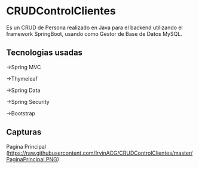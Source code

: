 # CRUDControlClientes
Es un CRUD de Persona realizado en Java para el backend utilizando el framework SpringBoot, usando como Gestor de Base de Datos MySQL.

## Tecnologias usadas

->Spring MVC

->Thymeleaf

->Spring Data

->Spring Security

->Bootstrap

## Capturas
Pagina Principal (https://raw.githubusercontent.com/IrvinACG/CRUDControlClientes/master/PaginaPrincipal.PNG)
